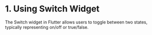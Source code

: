 # 1. Using Switch Widget
The Switch widget in Flutter allows users to toggle between two states, typically representing on/off or true/false.
